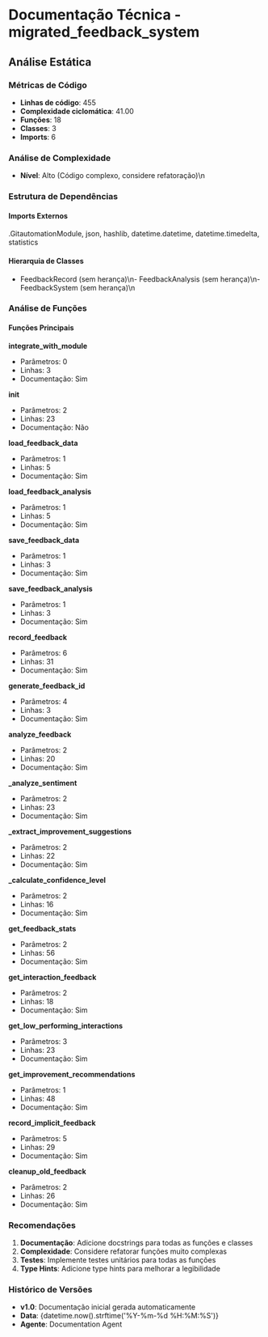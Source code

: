 # Documentação Técnica - migrated_feedback_system

## Análise Estática

### Métricas de Código
- **Linhas de código**: 455
- **Complexidade ciclomática**: 41.00
- **Funções**: 18
- **Classes**: 3
- **Imports**: 6

### Análise de Complexidade
- **Nível**: Alto (Código complexo, considere refatoração)\n
### Estrutura de Dependências

#### Imports Externos
.GitautomationModule, json, hashlib, datetime.datetime, datetime.timedelta, statistics

#### Hierarquia de Classes
- FeedbackRecord (sem herança)\n- FeedbackAnalysis (sem herança)\n- FeedbackSystem (sem herança)\n
### Análise de Funções

#### Funções Principais
**integrate_with_module**
- Parâmetros: 0
- Linhas: 3
- Documentação: Sim

**__init__**
- Parâmetros: 2
- Linhas: 23
- Documentação: Não

**load_feedback_data**
- Parâmetros: 1
- Linhas: 5
- Documentação: Sim

**load_feedback_analysis**
- Parâmetros: 1
- Linhas: 5
- Documentação: Sim

**save_feedback_data**
- Parâmetros: 1
- Linhas: 3
- Documentação: Sim

**save_feedback_analysis**
- Parâmetros: 1
- Linhas: 3
- Documentação: Sim

**record_feedback**
- Parâmetros: 6
- Linhas: 31
- Documentação: Sim

**generate_feedback_id**
- Parâmetros: 4
- Linhas: 3
- Documentação: Sim

**analyze_feedback**
- Parâmetros: 2
- Linhas: 20
- Documentação: Sim

**_analyze_sentiment**
- Parâmetros: 2
- Linhas: 23
- Documentação: Sim

**_extract_improvement_suggestions**
- Parâmetros: 2
- Linhas: 22
- Documentação: Sim

**_calculate_confidence_level**
- Parâmetros: 2
- Linhas: 16
- Documentação: Sim

**get_feedback_stats**
- Parâmetros: 2
- Linhas: 56
- Documentação: Sim

**get_interaction_feedback**
- Parâmetros: 2
- Linhas: 18
- Documentação: Sim

**get_low_performing_interactions**
- Parâmetros: 3
- Linhas: 23
- Documentação: Sim

**get_improvement_recommendations**
- Parâmetros: 1
- Linhas: 48
- Documentação: Sim

**record_implicit_feedback**
- Parâmetros: 5
- Linhas: 29
- Documentação: Sim

**cleanup_old_feedback**
- Parâmetros: 2
- Linhas: 26
- Documentação: Sim

### Recomendações

1. **Documentação**: Adicione docstrings para todas as funções e classes
2. **Complexidade**: Considere refatorar funções muito complexas
3. **Testes**: Implemente testes unitários para todas as funções
4. **Type Hints**: Adicione type hints para melhorar a legibilidade

### Histórico de Versões

- **v1.0**: Documentação inicial gerada automaticamente
- **Data**: {datetime.now().strftime('%Y-%m-%d %H:%M:%S')}
- **Agente**: Documentation Agent

